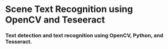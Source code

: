      
# Scene Text Recognition using OpenCV and Teseeract      
 ### Text detection and text recognition using OpenCV, Python, and Tesseract.
 
 
